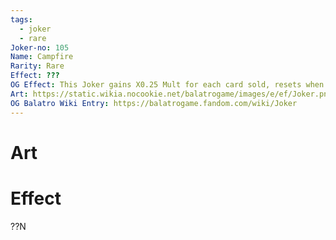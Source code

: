 ```yaml
---
tags:
  - joker
  - rare
Joker-no: 105
Name: Campfire
Rarity: Rare
Effect: ???
OG Effect: This Joker gains X0.25 Mult for each card sold, resets when Boss Blind is defeated
Art: https://static.wikia.nocookie.net/balatrogame/images/e/ef/Joker.png/revision/latest?cb=20230925003651
OG Balatro Wiki Entry: https://balatrogame.fandom.com/wiki/Joker
---
```

# Art
# Effect
??N
